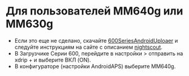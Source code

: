 # Для пользователей MM640g или MM630g

-   Если это еще не сделано, скачайте [600SeriesAndroidUploaer](https://pazaan.github.io/600SeriesAndroidUploader/) и следуйте инструкциям на сайте с описанием [nightscout](https://nightscout.github.io/uploader/setup/?h=uploader#medtronic-600-series-with-uploader).
-   В Загрузчике Серии 600, перейдите в настройки > отправить на xdrip + и выберите ВКЛ (ON).
-   В конфигураторе (настройки AndroidAPS) выберите MM640g.
